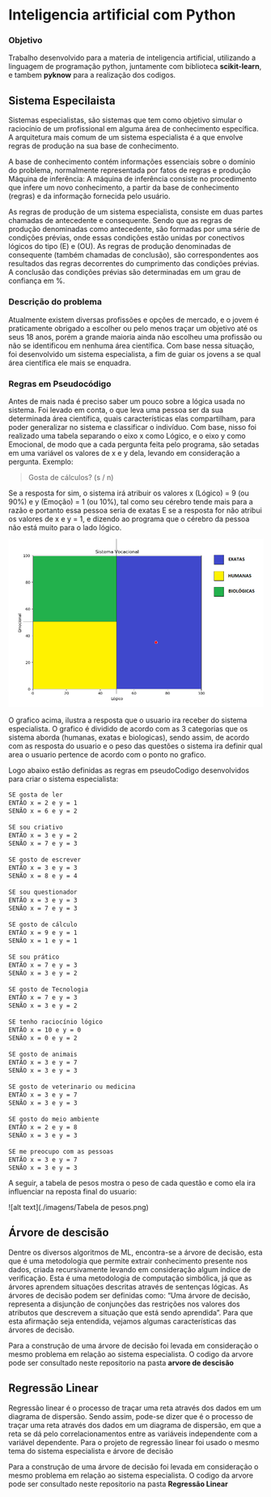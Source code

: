 # Inteligencia artificial com Python

### Objetivo
Trabalho desenvolvido para a materia de inteligencia artificial, utilizando a linguagem de programação python, juntamente com biblioteca **scikit-learn**, e tambem **pyknow** para a realização dos codigos.

## Sistema Especilaista
Sistemas especialistas, são sistemas que tem como objetivo simular o raciocínio de um profissional em alguma área de conhecimento específica. A arquitetura mais comum de um sistema especialista é a que envolve regras de produção na sua base de conhecimento. 

A base de conhecimento contém informações essenciais sobre o domínio do problema, normalmente representada por fatos de regras e produção Máquina de inferência: A máquina de inferência consiste no procedimento que infere um novo conhecimento, a partir da base de conhecimento (regras) e da informação fornecida pelo usuário.

As regras de produção de um sistema especialista, consiste em duas partes chamadas de antecedente e consequente. Sendo que as regras de produção denominadas como antecedente, são formadas por uma série de condições prévias, onde essas condições estão 	unidas por conectivos lógicos 	do tipo (E) e (OU). As regras de produção denominadas de consequente (também chamadas de conclusão), são correspondentes aos resultados das regras decorrentes do cumprimento das condições prévias. A conclusão das condições prévias são determinadas em um grau de confiança em %.

### Descrição do problema
Atualmente existem diversas profissões e opções de mercado, e o jovem é praticamente obrigado a escolher ou pelo menos traçar um objetivo até os seus 18 anos, porém a grande maioria ainda não escolheu uma profissão ou não se identificou em nenhuma área científica. Com base nessa situação, foi desenvolvido um sistema especialista, a fim de guiar os jovens a se qual área científica ele mais se enquadra.

### Regras em Pseudocódigo

Antes de mais nada é preciso saber um pouco sobre a lógica usada no sistema. Foi levado em conta, o que leva uma pessoa ser da sua determinada área científica, quais características elas compartilham, para poder generalizar no sistema e classificar o indivíduo. Com base, nisso foi realizado uma tabela separando o eixo x como Lógico, e o eixo y como Emocional, de modo que a cada pergunta feita pelo programa, são setadas em uma variável os valores de x e y dela, levando em consideração a pergunta.
	Exemplo:

>Gosta de cálculos? (s / n)

Se a resposta for sim, o sistema irá atribuir os valores x (Lógico) = 9 (ou 90%) e y (Emoção) = 1 (ou 10%), tal como seu cérebro tende mais para a razão e portanto essa pessoa seria de exatas
E se a resposta for não atribui os valores de x e y = 1, e dizendo ao programa que o cérebro da pessoa não está muito para o lado lógico.

![alt text](./imagens/Tabela.png)

O grafico acima, ilustra a resposta que o usuario ira receber do sistema especialista. O grafico é dividido de acordo com as 3 categorias que os sistema aborda (humanas, exatas e biologicas), sendo assim, de acordo com as resposta do usuario e o peso das questões o sistema ira definir qual area o usuario pertence de acordo com o ponto no grafico. 

Logo abaixo estão definidas as regras em pseudoCodigo desenvolvidos para criar o sistema especialista:

```
SE gosta de ler
ENTÃO x = 2 e y = 1
SENÃO x = 6 e y = 2

SE sou criativo
ENTÃO x = 3 e y = 2
SENÃO x = 7 e y = 3

SE gosto de escrever
ENTÃO x = 3 e y = 3
SENÃO x = 8 e y = 4

SE sou questionador
ENTÃO x = 3 e y = 3
SENÃO x = 7 e y = 3

SE gosto de cálculo
ENTÃO x = 9 e y = 1
SENÃO x = 1 e y = 1

SE sou prático
ENTÃO x = 7 e y = 3
SENÃO x = 3 e y = 2

SE gosto de Tecnologia
ENTÃO x = 7 e y = 3
SENÃO x = 3 e y = 2

SE tenho raciocínio lógico
ENTÃO x = 10 e y = 0
SENÃO x = 0 e y = 2

SE gosto de animais
ENTÃO x = 3 e y = 7
SENÃO x = 3 e y = 3

SE gosto de veterinario ou medicina
ENTÃO x = 3 e y = 7
SENÃO x = 3 e y = 3

SE gosto do meio ambiente
ENTÃO x = 2 e y = 8
SENÃO x = 3 e y = 3

SE me preocupo com as pessoas
ENTÃO x = 3 e y = 7
SENÃO x = 3 e y = 3
```

A seguir, a tabela de pesos mostra o peso de cada questão e como ela ira influenciar na reposta final do usuario:

![alt text](./imagens/Tabela de pesos.png)

## Árvore de descisão

Dentre os diversos algoritmos de ML, encontra-se a árvore de decisão, esta que é uma metodologia que permite extrair conhecimento presente nos dados, criada recursivamente levando em consideração algum índice de verificação. Esta é uma metodologia de computação simbólica, já que as árvores aprendem situações descritas através de sentenças lógicas. As árvores de decisão podem ser definidas como: “Uma árvore de decisão, representa a disjunção de conjunções das restrições nos valores dos atributos que descrevem a situação que está sendo aprendida”. Para que esta afirmação seja entendida, vejamos algumas características das árvores de decisão.

Para a construção de uma árvore de decisão foi levada em consideração o mesmo problema em relação ao sistema especialista. O codigo da arvore pode ser consultado neste repositorio na pasta **arvore de descisão**

## Regressão Linear

Regressão linear é o processo de traçar uma reta através dos dados em um diagrama de dispersão. Sendo assim, pode-se dizer que é o processo de traçar uma reta através dos dados em um diagrama de dispersão, em que a reta se dá pelo correlacionamentos entre as variáveis independente com a variável dependente. Para o projeto de regressão linear foi usado o mesmo tema do sistema especialista e árvore de decisão

Para a construção de uma árvore de decisão foi levada em consideração o mesmo problema em relação ao sistema especialista. O codigo da arvore pode ser consultado neste repositorio na pasta **Regressão Linear**
